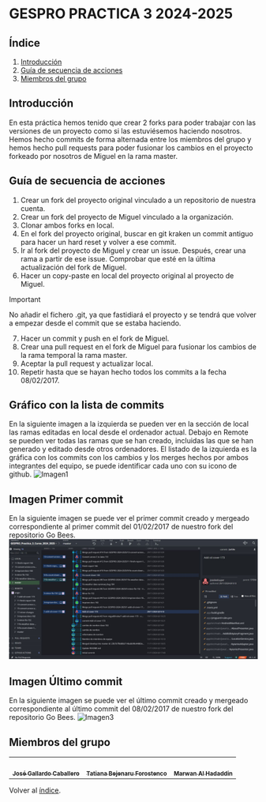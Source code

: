 # GESPRO PRACTICA 3 2024-2025
## Índice
1. [Introducción](#introducción)
2. [Guía de secuencia de acciones](#guía-de-secuencia-de-acciones)
3. [Miembros del grupo](#miembros-del-grupo)

## Introducción
En esta práctica hemos tenido que crear 2 forks para poder trabajar con las versiones de un proyecto como si las estuviésemos haciendo nosotros. Hemos hecho commits de forma alternada entre los miembros del grupo y hemos hecho pull requests para poder fusionar los cambios en el proyecto forkeado por nosotros de Miguel en la rama master.

## Guía de secuencia de acciones
1. Crear un fork del proyecto original vinculado a un repositorio de nuestra cuenta.
2. Crear un fork del proyecto de Miguel vinculado a la organización.
3. Clonar ambos forks en local.
4. En el fork del proyecto original, buscar en git kraken un commit antiguo para hacer un hard reset y volver a ese commit.
5. Ir al fork del proyecto de Miguel y crear un issue. Después, crear una rama a partir de ese issue. Comprobar que esté en la última actualización del fork de Miguel.
6. Hacer un copy-paste en local del proyecto original al proyecto de Miguel.
> [!IMPORTANT]
> No añadir el fichero .git, ya que fastidiará el proyecto y se tendrá que volver a empezar desde el commit que se estaba haciendo.
7. Hacer un commit y push en el fork de Miguel.
8. Crear una pull request en el fork de Miguel para fusionar los cambios de la rama temporal la rama master.
9. Aceptar la pull request y actualizar local.
10. Repetir hasta que se hayan hecho todos los commits a la fecha 08/02/2017.

## Gráfico con la lista de commits
En la siguiente imagen a la izquierda se pueden ver en la sección de local las ramas editadas en local desde el ordenador actual. Debajo en Remote se pueden ver todas las ramas que se han creado, incluidas las que se han generado y editado desde otros ordenadores.
El listado de la izquierda es la gráfica con los commits con los cambios y los merges hechos por ambos integrantes del equipo, se puede identificar cada uno con su icono de github.
![Imagen1](/images/GraficoCommmits.JPG)

## Imagen Primer commit
En la siguiente imagen se puede ver el primer commit creado y mergeado correspondiente al primer commit del 01/02/2017 de nuestro fork del repositorio Go Bees.
![Imagen2](/images/ImagenPrimerCommit2.jpg)

## Imagen Último commit
En la siguiente imagen se puede ver el último commit creado y mergeado correspondiente al último commit del 08/02/2017 de nuestro fork del repositorio Go Bees.
![Imagen3](/images/ImagenUltimoCommit.png)

## Miembros del grupo
<table>
    <tr>
        <td align="center"><a href="https://github.com/Joseleelsuper"><img src="https://github.com/Joseleelsuper.png" width="100px;" alt=""/><br /><sub><b>José Gallardo Caballero</b></sub></a></td>
        <td align="center"><a href="https://github.com/tbf1003"><img src="https://github.com/tbf1003.png" width="100px;" alt=""/><br /><sub><b>Tatiana Bejenaru Forostenco</b></sub></a></td>
        <td align="center"><a href="https://github.com/marwan-03-ux"><img src="https://github.com/marwan-03-ux.png" width="100px;" alt=""/><br /><sub><b>Marwan Al Hadaddin</b></sub></a></td>
    </tr>
</table>

Volver al [índice](#índice).
